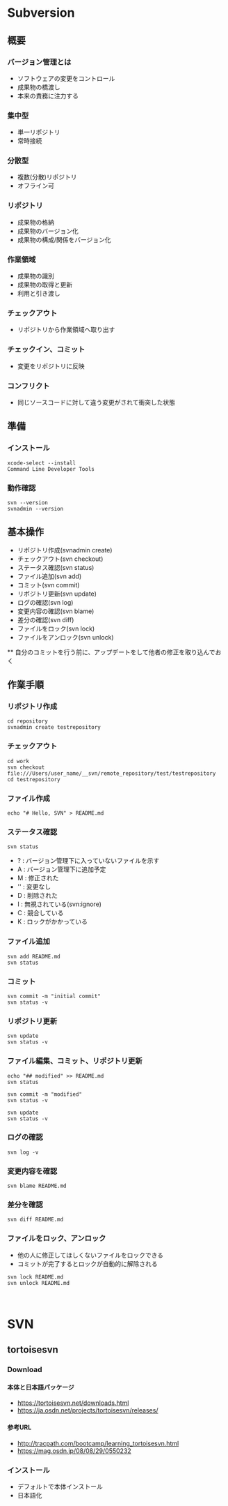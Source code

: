 Subversion
===

## 概要

### バージョン管理とは

* ソフトウェアの変更をコントロール
* 成果物の橋渡し
* 本来の責務に注力する

### 集中型

* 単一リポジトリ
* 常時接続

### 分散型

* 複数(分散)リポジトリ
* オフライン可

### リポジトリ

* 成果物の格納
* 成果物のバージョン化
* 成果物の構成/関係をバージョン化

### 作業領域

* 成果物の識別
* 成果物の取得と更新
* 利用と引き渡し

### チェックアウト

* リポジトリから作業領域へ取り出す

### チェックイン、コミット

* 変更をリポジトリに反映

### コンフリクト

* 同じソースコードに対して違う変更がされて衝突した状態



## 準備

### インストール

```
xcode-select --install
Command Line Developer Tools
```

### 動作確認

```
svn --version
svnadmin --version
```



## 基本操作

* リポジトリ作成(svnadmin create)
* チェックアウト(svn checkout)
* ステータス確認(svn status)
* ファイル追加(svn add)
* コミット(svn commit)
* リポジトリ更新(svn update)
* ログの確認(svn log)
* 変更内容の確認(svn blame)
* 差分の確認(svn diff)
* ファイルをロック(svn lock)
* ファイルをアンロック(svn unlock)

** 自分のコミットを行う前に、アップデートをして他者の修正を取り込んでおく



## 作業手順

### リポジトリ作成

```
cd repository
svnadmin create testrepository
```

### チェックアウト

```
cd work
svn checkout file:///Users/user_name/__svn/remote_repository/test/testrepository
cd testrepository
```

### ファイル作成

```
echo "# Hello, SVN" > README.md
```

### ステータス確認

```
svn status
```

* ?  : バージョン管理下に入っていないファイルを示す
* A  : バージョン管理下に追加予定
* M  : 修正された
* '' : 変更なし
* D  : 削除された
* I  : 無視されている(svn:ignore)
* C  : 競合している
* K  : ロックがかかっている

### ファイル追加

```
svn add README.md
svn status
```

### コミット

```
svn commit -m "initial commit"
svn status -v
```

### リポジトリ更新

```
svn update
svn status -v
```

### ファイル編集、コミット、リポジトリ更新

```
echo "## modified" >> README.md
svn status

svn commit -m "modified"
svn status -v

svn update
svn status -v
```

### ログの確認

```
svn log -v
```

### 変更内容を確認

```
svn blame README.md
```

### 差分を確認

```
svn diff README.md
```

### ファイルをロック、アンロック
* 他の人に修正してほしくないファイルをロックできる
* コミットが完了するとロックが自動的に解除される

```
svn lock README.md
svn unlock README.md
```

<br>


# SVN


## tortoisesvn

### Download

#### 本体と日本語パッケージ

* <a href="https://tortoisesvn.net/downloads.html" target="_blank">https://tortoisesvn.net/downloads.html</a>
* <a href="https://ja.osdn.net/projects/tortoisesvn/releases/" target="_blank">https://ja.osdn.net/projects/tortoisesvn/releases/</a>

#### 参考URL

* <a href="http://tracpath.com/bootcamp/learning_tortoisesvn.html" target="_blank">http://tracpath.com/bootcamp/learning_tortoisesvn.html</a>
* <a href="https://mag.osdn.jp/08/08/29/0550232" target="_blank">https://mag.osdn.jp/08/08/29/0550232</a>

### インストール

* デフォルトで本体インストール
* 日本語化
